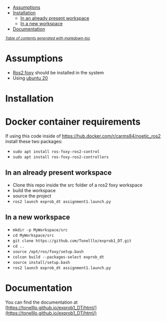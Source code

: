 - [Assumptions](#assumptions)
- [Installation](#installation)
  * [In an already present workspace](#in-an-already-present-workspace)
  * [In a new workspace](#in-a-new-workspace)
- [Documentation](#documentation)

<small><i><a href='http://ecotrust-canada.github.io/markdown-toc/'>Table of contents generated with markdown-toc</a></i></small>


# Assumptions
+ [Ros2 foxy](https://docs.ros.org/en/foxy/index.html) should be installed in the system
+ Using [ubuntu 20](https://releases.ubuntu.com/focal/)
# Installation
# Docker container requirements
If using this code inside of https://hub.docker.com/r/carms84/noetic_ros2 install these two packages: </br>
+ `sudo apt install ros-foxy-ros2-control`
+ `sudo apt install ros-foxy-ros2-controllers`
## In an already present workspace
+ Clone this repo inside the src folder of a ros2 foxy workspace
+ build the workspace
+ source the project
+ `ros2 launch exprob_dt assignment1.launch.py`
## In a new workspace
+ `mkdir -p MyWorkspace/src`
+ `cd MyWorkspace/src`
+ `git clone https://github.com/Tonelllo/exprob1_DT.git`
+ `cd ..`
+ `source /opt/ros/foxy/setup.bash`
+ `colcon build --packages-select exprob_dt`
+ `source install/setup.bash`
+ `ros2 launch exprob_dt assignment1.launch.py`
# Documentation
You can find the documentation at [https://tonelllo.github.io/exprob1_DT/html/](https://tonelllo.github.io/exprob1_DT/html/)
